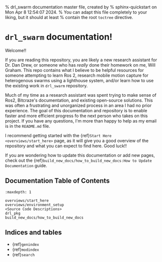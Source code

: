% drl_swarm documentation master file, created by
% sphinx-quickstart on Mon Apr  8 12:54:07 2024.
% You can adapt this file completely to your liking, but it should at least
% contain the root `toctree` directive.

# `drl_swarm` documentation!

Welcome!!

If you are reading this repository, you are likely a new research assistant for Dr. Dan Drew, or someone who has *really* done their homework on me, Will Graham. This repo contains what I believe to be helpful resources for someone attempting to learn Ros 2, research mobile motion capture for heterogenous swarms using a lighthouse system, and/or learn how to use the existing work in `drl_swarm` repository.

Much of my time as a research assistant was spent trying to make sense of Ros2, Bitcraze's documentation, and existing open-source solutions. This was often a frustrating and unorganized process in an area I had no prior experience. The goal of this documentation and repository is to enable faster and more efficient progress fo the next person who takes on this project. If you have any questions, I'm more than happy to help as my email is in the `README.md` file.

I recommend getting started with the {ref}`Start Here <overviews/start_here>` page, as it will give you a good overview of the repository and what you can expect to find here. Good luck!!

If you are wondering how to update this documentation or add new pages, check out the {ref}`build_new_docs/how_to_build_new_docs:How to Update Documentation` guide.

## Documentation Table of Contents

```{toctree}
:maxdepth: 1

overviews/start_here
overviews/environment_setup
<Source Code Descriptions>
drl_pkg
build_new_docs/how_to_build_new_docs
```

## Indices and tables

- {ref}`genindex`
- {ref}`modindex`
- {ref}`search`
